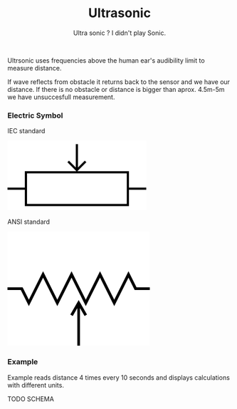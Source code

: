 <div align="center">
  <h1> Ultrasonic </h1>
  <p> Ultra sonic ? I didn't play Sonic.</p>
</div>  
<br/>

Ultrsonic uses frequencies above the human ear's audibility limit to measure distance.

If wave reflects from obstacle it returns back to the sensor and we have our distance. If there is no obstacle or distance 
is bigger than aprox. 4.5m-5m we have unsuccesfull measurement.

### Electric Symbol

IEC standard

<img src="https://github.com/psp515/MicroPico/blob/Potentiometer/images/potentiometr/iec_potentiometer_symbol.png" alt="symbol" height=156/>

ANSI standard

<img src="https://github.com/psp515/MicroPico/blob/Potentiometer/images/potentiometr/ansi_potentiometer_symbol.png" alt="symbol" height=256/>

### Example 

Example reads distance 4 times every 10 seconds and displays calculations with different units.

TODO SCHEMA
